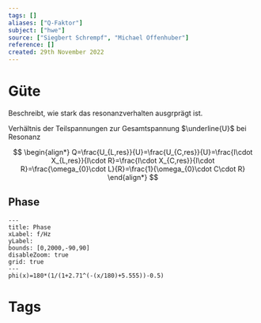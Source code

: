 ```yaml
---
tags: []
aliases: ["Q-Faktor"]
subject: ["hwe"]
source: ["Siegbert Schrempf", "Michael Offenhuber"]
reference: []
created: 29th November 2022
---
```


# Güte
Beschreibt, wie stark das resonanzverhalten ausgrprägt ist.

Verhältnis der Teilspannungen zur Gesamtspannung $\underline{U}$ bei Resonanz

$$
\begin{align*}
	Q=\frac{U_{L,res}}{U}=\frac{U_{C,res}}{U}=\frac{I\cdot X_{L,res}}{I\cdot R}=\frac{I\cdot X_{C,res}}{I\cdot R}=\frac{\omega_{0}\cdot L}{R}=\frac{1}{\omega_{0}\cdot C\cdot R}
\end{align*}
$$

## Phase
```functionplot
---
title: Phase
xLabel: f/Hz
yLabel: 
bounds: [0,2000,-90,90]
disableZoom: true
grid: true
---
phi(x)=180*(1/(1+2.71^(-(x/180)+5.555))-0.5)
```

# Tags